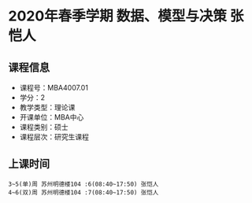 # 2020年春季学期 数据、模型与决策 张恺人






## 课程信息

- 课程号：MBA4007.01
- 学分：2
- 教学类型：理论课
- 开课单位：MBA中心
- 课程类别：硕士
- 课程层次：研究生课程

## 上课时间

```
3~5(单)周 苏州明德楼104 :6(08:40~17:50) 张恺人
4~6(双)周 苏州明德楼104 :7(08:40~17:50) 张恺人
```

